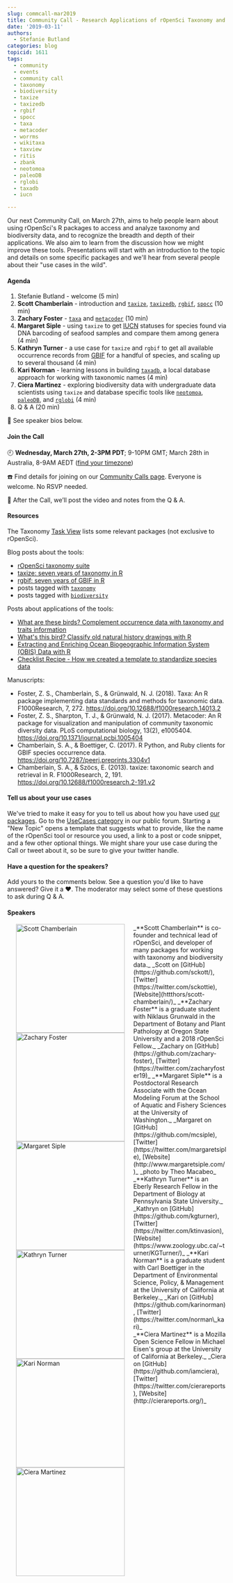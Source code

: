 ```yaml
---
slug: commcall-mar2019
title: Community Call - Research Applications of rOpenSci Taxonomy and Biodiversity Tools
date: '2019-03-11'
authors:
  - Stefanie Butland
categories: blog
topicid: 1611
tags:
  - community
  - events
  - community call
  - taxonomy
  - biodiversity
  - taxize
  - taxizedb
  - rgbif
  - spocc
  - taxa
  - metacoder
  - worrms
  - wikitaxa
  - taxview
  - ritis
  - zbank
  - neotomoa
  - paleoDB
  - rglobi
  - taxadb
  - iucn

---
```

Our next Community Call, on March 27th, aims to help people learn about using rOpenSci's R packages to access and analyze taxonomy and biodiversity data, and to recognize the breadth and depth of their applications. We also aim to learn from the discussion how we might improve these tools. Presentations will start with an introduction to the topic and details on some specific packages and we'll hear from several people about their "use cases in the wild".

#### Agenda

1. Stefanie Butland - welcome (5 min)
1. **Scott Chamberlain** - introduction and [`taxize`](https://github.com/ropensci/taxize), [`taxizedb`](https://github.com/ropensci/taxizedb), [`rgbif`](https://github.com/ropensci/rgbif), [`spocc`](https://github.com/ropensci/spocc) (10 min)
1. **Zachary Foster** - [`taxa`](https://github.com/ropensci/taxa) and [`metacoder`](https://github.com/grunwaldlab/metacoder) (10 min)
1. **Margaret Siple** - using `taxize` to get [IUCN](https://www.iucn.org/) statuses for species found via DNA barcoding of seafood samples and compare them among genera (4 min)
1. **Kathryn Turner** - a use case for `taxize` and `rgbif` to get all available occurrence records from [GBIF](https://www.gbif.org/) for a handful of species, and scaling up to several thousand (4 min)
1. **Kari Norman** - learning lessons in building [`taxadb`](https://github.com/cboettig/taxadb), a local database approach for working with taxonomic names (4 min)
1. **Ciera Martinez** - exploring biodiversity data with undergraduate data scientists using `taxize` and database specific tools like [`neotomoa`](https://github.com/ropensci/neotoma), [`paleoDB`](https://github.com/ropensci/paleobioDB), and [`rglobi`](https://github.com/ropensci/rglobi) (4 min)
1. Q & A (20 min)

🎤 See speaker bios below.  

#### Join the Call

🕘 **Wednesday, March 27th, 2-3PM PDT**; 9-10PM GMT; March 28th in Australia, 8-9AM AEDT ([find your timezone](https://www.timeanddate.com/worldclock/fixedtime.html?msg=Community+Call+-+Research+Applications+of+rOpenSci+Taxonomy+and+Biodiversity+Tools&iso=20190327T14&p1=791&ah=1))

☎️ Find details for joining on our [Community Calls page](htommcalls). Everyone is welcome. No RSVP needed.

🎥 After the Call, we’ll post the video and notes from the Q & A.

#### Resources

The Taxonomy [Task View](https://github.com/ropensci/taxonomy#taxonomy) lists some relevant packages (not exclusive to rOpenSci).

Blog posts about the tools:

- [rOpenSci taxonomy suite](/blog/2017/07/27/taxonomy-suite/)
- [taxize: seven years of taxonomy in R](/technotes/2018/05/23/taxize-seven-years/)
- [rgbif: seven years of GBIF in R](/technotes/2018/08/22/rgbif-seven-years/)
- posts tagged with [`taxonomy`](/tags/taxonomy/)
- posts tagged with [`biodiversity`](/tags/biodiversity/)

Posts about applications of the tools:

- [What are these birds? Complement occurrence data with taxonomy and traits information](/blog/2018/09/04/birds-taxo-traits/)
- [What's this bird? Classify old natural history drawings with R](/blog/2018/08/28/birds-ocr/)
- [Extracting and Enriching Ocean Biogeographic Information System (OBIS) Data with R](/blog/2017/01/25/obis/)
- [Checklist Recipe - How we created a template to standardize species data](/blog/2018/11/20/checklist-recipe/)

Manuscripts:

- Foster, Z. S., Chamberlain, S., & Grünwald, N. J. (2018). Taxa: An R package implementing data standards and methods for taxonomic data. F1000Research, 7, 272. https://doi.org/10.12688/f1000research.14013.2
- Foster, Z. S., Sharpton, T. J., & Grünwald, N. J. (2017). Metacoder: An R package for visualization and manipulation of community taxonomic diversity data. PLoS computational biology, 13(2), e1005404. https://doi.org/10.1371/journal.pcbi.1005404
- Chamberlain, S. A., & Boettiger, C. (2017). R Python, and Ruby clients for GBIF species occurrence data. https://doi.org/10.7287/peerj.preprints.3304v1
- Chamberlain, S. A., & Szöcs, E. (2013). taxize: taxonomic search and retrieval in R. F1000Research, 2, 191. https://doi.org/10.12688/f1000research.2-191.v2

#### Tell us about your use cases

We've tried to make it easy for you to tell us about how you have used [our packages](/packages/). Go to the [UseCases category](https://discuss.ropensci.org/c/usecases) in our public forum. Starting a "New Topic" opens a template that suggests what to provide, like the name of the rOpenSci tool or resource you used, a link to a post or code snippet, and a few other optional things. We might share your use case during the Call or tweet about it, so be sure to give your twitter handle.

#### Have a question for the speakers?

Add yours to the comments below. See a question you'd like to have answered? Give it a ❤️. The moderator may select some of these questions to ask during Q & A.

#### Speakers

<img src="/img/blog-images/2019-03-11-commcall-mar2019/scott-chamberlain.jpg" alt="Scott Chamberlain" style="margin: 0px 20px; width: 250px;" align="left">
_**Scott Chamberlain** is co-founder and technical lead of rOpenSci, and developer of many packages for working with taxonomy and biodiversity data._  
_Scott on [GitHub](https://github.com/sckott/), [Twitter](https://twitter.com/sckottie), [Website](httthors/scott-chamberlain/)_  

<img src="/img/blog-images/2019-03-11-commcall-mar2019/zachary-foster.jpg" alt="Zachary Foster" style="margin: 0px 20px; width: 250px;" align="left">
_**Zachary Foster** is a graduate student with Niklaus Grunwald in the Department of Botany and Plant Pathology at Oregon State University and a 2018 rOpenSci Fellow._  
_Zachary on [GitHub](https://github.com/zachary-foster), [Twitter](https://twitter.com/zacharyfoster19)_  

<img src="/img/blog-images/2019-03-11-commcall-mar2019/margaret-siple.jpg" alt="Margaret Siple" style="margin: 0px 20px; width: 250px;" align="left">
_**Margaret Siple** is a Postdoctoral Research Associate with the Ocean Modeling Forum at the School of Aquatic and Fishery Sciences at the University of Washington._   
_Margaret on [GitHub](https://github.com/mcsiple), [Twitter](https://twitter.com/margaretsiple), [Website](http://www.margaretsiple.com/)_  
_photo by Theo Macabeo_

<img src="/img/blog-images/2019-03-11-commcall-mar2019/kathryn-turner.jpg" alt="Kathryn Turner" style="margin: 0px 20px; width: 250px;" align="left">
_**Kathryn Turner** is an Eberly Research Fellow in the Department of Biology at Pennsylvania State University._   
_Kathryn on [GitHub](https://github.com/kgturner), [Twitter](https://twitter.com/ktinvasion), [Website](https://www.zoology.ubc.ca/~turner/KGTurner/)_

<img src="/img/blog-images/2019-03-11-commcall-mar2019/kari-norman.jpg" alt="Kari Norman" style="margin: 0px 20px; width: 250px;" align="left">
_**Kari Norman** is a graduate student with Carl Boettiger in the Department of Environmental Science, Policy, & Management at the University of California at Berkeley._   
_Kari on [GitHub](https://github.com/karinorman), [Twitter](https://twitter.com/norman\_kari)_<br/>

<img src="/img/blog-images/2019-03-11-commcall-mar2019/ciera-martinez.jpg" alt="Ciera Martinez" style="margin: 0px 20px; width: 250px;" align="left">
_**Ciera Martinez** is a Mozilla Open Science Fellow in Michael Eisen's group at the University of California at Berkeley._   
_Ciera on [GitHub](https://github.com/iamciera), [Twitter](https://twitter.com/cierareports), [Website](http://cierareports.org/)_<br/>
